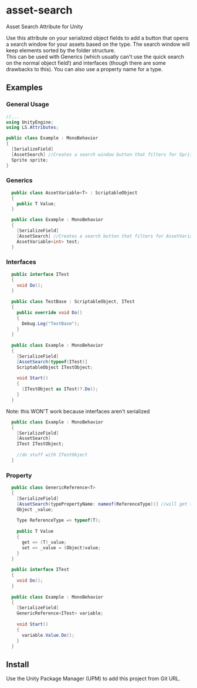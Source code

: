 # asset-search
Asset Search Attribute for Unity

Use this attribute on your serialized object fields to add a button that opens a search window for your assets based on the type. The search window will keep elements sorted by the folder structure.
<br>
This can be used with Generics (which usually can't use the quick search on the normal object field!) and interfaces (though there are some drawbacks to this).
You can also use a property name for a type.
<br>
## Examples
### General Usage
``` cs
//...
using UnityEngine;
using LS.Attributes;

public class Example : MonoBehavior
{
  [SerializeField]
  [AssetSearch] //Creates a search window button that filters for Sprites in Assets
  Sprite sprite;
}
```
### Generics
``` cs
  public class AssetVariable<T> : ScriptableObject 
  {
    public T Value;
  }

  public class Example : MonoBehavior
  {
    [SerializeField]
    [AssetSearch] //Creates a search button that filters for AssetVariable<int>'s in Assets 
    AssetVariable<int> test;
  }
```
### Interfaces
``` cs
  public interface ITest 
  {
    void Do();
  }
  
  public class TestBase : ScriptableObject, ITest
  {
    public override void Do() 
    {
      Debug.Log("TestBase");
    }
  }
  
  public class Example : MonoBehavior
  {
    [SerializeField]
    [AssetSearch(typeof(ITest)]
    ScriptableObject ITestObject;
    
    void Start()
    {
      (ITestObject as ITest)?.Do();
    }
  }
```
Note: this WON'T work because interfaces aren't serialized
```cs
  public class Example : MonoBehavior
  {
    [SerializeField]
    [AssetSearch]
    ITest ITestObject;
    
    //do stuff with ITestObject
  }
```
### Property
``` cs
  public class GenericReference<T>
  {
    [SerializeField]
    [AssetSearch(typePropertyName: nameof(ReferenceType))] //will get type from the property ReferenceType 
    Object _value;
    
    Type ReferenceType => typeof(T);
    
    public T Value
    {
      get => (T)_value;
      set => _value = (Object)value;
    }
  }
  
  public interface ITest 
  {
    void Do();
  }
  
  public class Example : MonoBehavior
  {
    [SerializeField]
    GenericReference<ITest> variable;
    
    void Start()
    {
      variable.Value.Do();
    }
  }
```
## Install
Use the Unity Package Manager (UPM) to add this project from Git URL.

